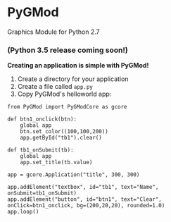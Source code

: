 # PyGMod
Graphics Module for Python 2.7

### (Python 3.5 release coming soon!)

**Creating an application is simple with PyGMod!**
1.  Create a directory for your application
2.  Create a file called `app.py`
3.  Copy PyGMod's helloworld app:
```
from PyGMod import PyGModCore as gcore

def btn1_onclick(btn):
    global app
    btn.set_color((100,100,200))
    app.getById("tb1").clear()
    
def tb1_onSubmit(tb):
    global app
    app.set_title(tb.value)

app = gcore.Application("title", 300, 300)

app.addElement("textbox", id="tb1", text="Name", onSubmit=tb1_onSubmit)
app.addElement("button", id="btn1", text="Clear", onClick=btn1_onclick, bg=(200,20,20), rounded=1.0)
app.loop()
```
